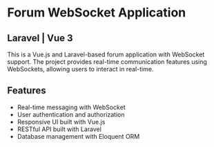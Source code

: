 # Forum WebSocket Application

## Laravel | Vue 3

This is a Vue.js and Laravel-based forum application with WebSocket support. The project provides real-time communication features using WebSockets, allowing users to interact in real-time.

## Features

-   Real-time messaging with WebSocket
-   User authentication and authorization
-   Responsive UI built with Vue.js
-   RESTful API built with Laravel
-   Database management with Eloquent ORM
